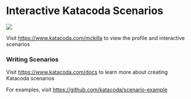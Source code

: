 # Interactive Katacoda Scenarios

[![](http://shields.katacoda.com/katacoda/mckilla/count.svg)](https://www.katacoda.com/mckilla "Get your profile on Katacoda.com")

Visit https://www.katacoda.com/mckilla to view the profile and interactive scenarios

### Writing Scenarios
Visit https://www.katacoda.com/docs to learn more about creating Katacoda scenarios

For examples, visit https://github.com/katacoda/scenario-example
